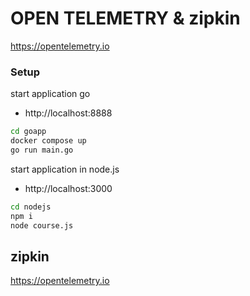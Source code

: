 # OPEN TELEMETRY & zipkin
https://opentelemetry.io

### Setup

start application go
- http://localhost:8888

```sh
cd goapp
docker compose up
go run main.go
```

start application in node.js
- http://localhost:3000

```sh
cd nodejs
npm i
node course.js
```

## zipkin
https://opentelemetry.io